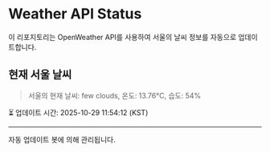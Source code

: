 
# Weather API Status

이 리포지토리는 OpenWeather API를 사용하여 서울의 날씨 정보를 자동으로 업데이트합니다.

## 현재 서울 날씨
> 서울의 현재 날씨: few clouds, 온도: 13.76°C, 습도: 54%

⏳ 업데이트 시간: 2025-10-29 11:54:12 (KST)

---
자동 업데이트 봇에 의해 관리됩니다.
